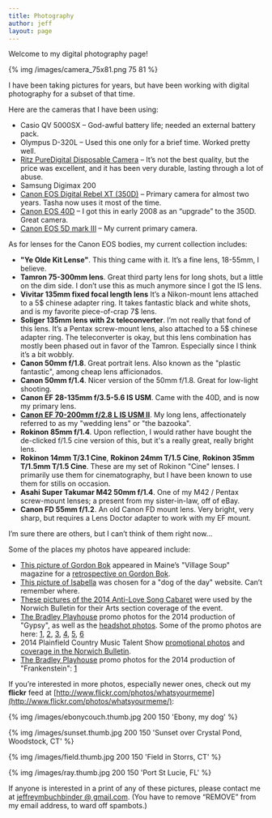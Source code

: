 ```yaml
---
title: Photography
author: jeff
layout: page
---
```


Welcome to my digital photography page!

{% img /images/camera_75x81.png 75 81 %}

I have been taking pictures for years, but have been working with digital photography for a subset of that time.

Here are the cameras that I have been using:

*   Casio QV 5000SX – God-awful battery life; needed an external battery pack.
*   Olympus D-320L – Used this one only for a brief time. Worked pretty well.
*   [Ritz PureDigital Disposable Camera](http://www.maushammer.com/systems/dakotadigital/DakotaDigital.html) – It’s not the best quality, but the price was excellent, and it has been very durable, lasting through a lot of abuse.
*   Samsung Digimax 200
*   [Canon EOS Digital Rebel XT (350D)](http://consumer.usa.canon.com/ir/controller?act=ModelDetailAct&fcategoryid=139&modelid=11154) – Primary camera for almost two years. Tasha now uses it most of the time.
*   [Canon EOS 40D](http://www.usa.canon.com/consumer/controller?act=ModelInfoAct&fcategoryid=139&modelid=15653) – I got this in early 2008 as an “upgrade” to the 350D. Great camera.
*   [Canon EOS 5D mark III](http://www.usa.canon.com/cusa/consumer/products/cameras/slr_cameras/eos_5d_mark_iii) – My current primary camera.

As for lenses for the Canon EOS bodies, my current collection includes:

*   **"Ye Olde Kit Lense"**. This thing came with it. It’s a fine lens, 18-55mm, I believe.
*   **Tamron 75-300mm lens**. Great third party lens for long shots, but a little on the dim side. I don’t use this as much anymore since I got the IS lens.
*   **Vivitar 135mm fixed focal length lens** It’s a Nikon-mount lens attached to a 5$ chinese adapter ring. It takes fantastic black and white shots, and is my favorite piece-of-crap 7$ lens.
*   **Soliger 135mm lens with 2x teleconverter**. I’m not really that fond of this lens. It’s a Pentax screw-mount lens, also attached to a 5$ chinese adapter ring. The teleconverter is okay, but this lens combination has mostly been phased out in favor of the Tamron. Especially since I think it’s a bit wobbly.
*   **Canon 50mm f/1.8**. Great portrait lens. Also known as the "plastic fantastic", among cheap lens afficionados.
*   **Canon 50mm f/1.4**. Nicer version of the 50mm f/1.8. Great for low-light shooting.
*   **Canon EF 28-135mm f/3.5-5.6 IS USM**. Came with the 40D, and is now my primary lens.
*   **[Canon EF 70-200mm f/2.8 L IS USM II](http://www.usa.canon.com/cusa/consumer/products/cameras/ef_lens_lineup/ef_70_200mm_f_2_8l_is_ii_usm)**. My long lens, affectionately referred to as my "wedding lens" or "the bazooka".
*   **Rokinon 85mm f/1.4**. Upon reflection, I would rather have bought the de-clicked f/1.5 cine version of this, but it's a really great, really bright lens.
*   **Rokinon 14mm T/3.1 Cine**, **Rokinon 24mm T/1.5 Cine**, **Rokinon 35mm T/1.5mm T/1.5 Cine**. These are my set of Rokinon "Cine" lenses. I primarily use them for cinematography, but I have been known to use them for stills on occasion.
*   **Asahi Super Takumar M42 50mm f/1.4**. One of my M42 / Pentax screw-mount lenses; a present from my sister-in-law, off of eBay.
*   **Canon FD 55mm f/1.2**. An old Canon FD mount lens. Very bright, very sharp, but requires a Lens Doctor adapter to work with my EF mount.

I’m sure there are others, but I can’t think of them right now…

Some of the places my photos have appeared include:

* [This picture of Gordon Bok](http://www.flickr.com/photos/whatsyourmeme/3378255542/) appeared in Maine’s "Village Soup" magazine for a [retrospective on Gordon Bok](http://knox.villagesoup.com/ae/story/shantymen-to-social-club/347403).
* [This picture of Isabella]() was chosen for a "dog of the day" website. Can’t remember where.
* [These pictures of the 2014 Anti-Love Song Cabaret](http://www.norwichbulletin.com/article/20140212/ENTERTAINMENTLIFE/sthash.ElYVUeVZ.gbpl) were used by the Norwich Bulletin for their Arts section coverage of the event.
* [The Bradley Playhouse](http://www.thebradleyplayhouse.org/) promo photos for the 2014 production of "Gypsy", as well as the [headshot photos](https://www.flickr.com/photos/whatsyourmeme/sets/72157642824067583/). Some of the promo photos are here: [1](https://www.facebook.com/photo.php?fbid=768841826461255&set=a.209502649061845.59754.181407235204720&type=1&theater), [2](https://www.facebook.com/photo.php?fbid=768658676479570&set=a.209502649061845.59754.181407235204720&type=1&permPage=1), [3](https://www.facebook.com/photo.php?fbid=767261619952609&set=a.209502649061845.59754.181407235204720&type=1&permPage=1), [4](https://www.facebook.com/photo.php?fbid=767260959952675&set=a.209502649061845.59754.181407235204720&type=1&permPage=1), [5](https://www.facebook.com/photo.php?fbid=766144203397684&set=a.209502649061845.59754.181407235204720&type=1&permPage=1), [6](https://www.facebook.com/photo.php?fbid=766143570064414&set=a.209502649061845.59754.181407235204720&type=1&permPage=1)
* 2014 Plainfield Country Music Talent Show [promotional photos](https://www.facebook.com/CMTS12/posts/827321643963746) and [coverage in the Norwich Bulletin](http://www.norwichbulletin.com/article/20140515/NEWS/140519582).
* [The Bradley Playhouse](http://www.thebradleyplayhouse.org/) promo photos for the 2014 production of "Frankenstein": [1](https://www.facebook.com/181407235204720/photos/a.209502649061845.59754.181407235204720/855193697826067/?type=1)

If you’re interested in more photos, especially newer ones, check out my **flickr** feed at [http://www.flickr.com/photos/whatsyourmeme](http://www.flickr.com/photos/whatsyourmeme/):  

{% img /images/ebonycouch.thumb.jpg 200 150 'Ebony, my dog' %}

{% img /images/sunset.thumb.jpg 200 150 'Sunset over Crystal Pond, Woodstock, CT' %}

{% img /images/field.thumb.jpg 200 150 'Field in Storrs, CT' %}

{% img /images/ray.thumb.jpg 200 150 'Port St Lucie, FL' %}
  
If anyone is interested in a print of any of these pictures, please contact me at [jeffreymbuchbinder @ gmail.com][12]. (You have to remove “REMOVE” from my email address, to ward off spambots.)

 [12]: mailto:jeffreymbuchbinder@REMOVEgmail.com

